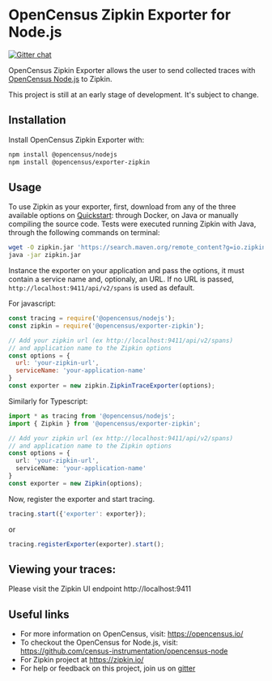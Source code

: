 # OpenCensus Zipkin Exporter for Node.js
[![Gitter chat][gitter-image]][gitter-url]

OpenCensus Zipkin Exporter allows the user to send collected traces with [OpenCensus Node.js](https://github.com/census-instrumentation/opencensus-node) to Zipkin.

This project is still at an early stage of development. It's subject to change.

## Installation

Install OpenCensus Zipkin Exporter with:
```bash
npm install @opencensus/nodejs
npm install @opencensus/exporter-zipkin
```

## Usage

To use Zipkin as your exporter, first, download from any of the three available options on [Quickstart](https://zipkin.io/pages/quickstart.html): through Docker, on Java or manually compiling the source code. Tests were executed running Zipkin with Java, through the following commands on terminal:

```bash
wget -O zipkin.jar 'https://search.maven.org/remote_content?g=io.zipkin.java&a=zipkin-server&v=LATEST&c=exec'
java -jar zipkin.jar
```

Instance the exporter on your application and pass the options, it must contain a service name and, optionaly, an URL. If no URL is passed, `http://localhost:9411/api/v2/spans` is used as default.

For javascript:

```javascript
const tracing = require('@opencensus/nodejs');
const zipkin = require('@opencensus/exporter-zipkin');

// Add your zipkin url (ex http://localhost:9411/api/v2/spans)
// and application name to the Zipkin options
const options = {
  url: 'your-zipkin-url',
  serviceName: 'your-application-name'
}
const exporter = new zipkin.ZipkinTraceExporter(options);
```

Similarly for Typescript:

```typescript
import * as tracing from '@opencensus/nodejs';
import { Zipkin } from '@opencensus/exporter-zipkin';

// Add your zipkin url (ex http://localhost:9411/api/v2/spans)
// and application name to the Zipkin options
const options = {
  url: 'your-zipkin-url',
  serviceName: 'your-application-name'
}
const exporter = new Zipkin(options);
```

Now, register the exporter and start tracing.

```javascript
tracing.start({'exporter': exporter});
```

or

```javascript
tracing.registerExporter(exporter).start();
```
## Viewing your traces:
Please visit the Zipkin UI endpoint http://localhost:9411

## Useful links
- For more information on OpenCensus, visit: <https://opencensus.io/>
- To checkout the OpenCensus for Node.js, visit: <https://github.com/census-instrumentation/opencensus-node>
- For Zipkin project at https://zipkin.io/
- For help or feedback on this project, join us on [gitter](https://gitter.im/census-instrumentation/Lobby)

[gitter-image]: https://badges.gitter.im/census-instrumentation/lobby.svg
[gitter-url]: https://gitter.im/census-instrumentation/lobby?utm_source=badge&utm_medium=badge&utm_campaign=pr-badge&utm_content=badge
